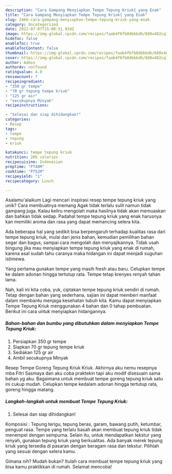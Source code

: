 ```yaml
---
description: "Cara Gampang Menyiapkan Tempe Tepung Kriuk{ yang Enak"
title: "Cara Gampang Menyiapkan Tempe Tepung Kriuk{ yang Enak"
slug: 2466-cara-gampang-menyiapkan-tempe-tepung-kriuk-yang-enak
category: Uncategorized
date: 2022-07-07T15:00:51.934Z
image: https://img-global.cpcdn.com/recipes/faab4f6fb0dbbbdb/680x482cq70/tempe-tepung-kriuk-foto-resep-utama.jpg
hideToc: false
enableToc: true
enableTocContent: false
thumbnail: https://img-global.cpcdn.com/recipes/faab4f6fb0dbbbdb/680x482cq70/tempe-tepung-kriuk-foto-resep-utama.jpg
cover: https://img-global.cpcdn.com/recipes/faab4f6fb0dbbbdb/680x482cq70/tempe-tepung-kriuk-foto-resep-utama.jpg
author: Admin
authorAv: notfound
ratingvalue: 4.8
reviewcount: 7
recipeingredient:
- "350 gr tempe"
- "70 gr tepung tempe kriuk"
- "125 gr air"
- "secukupnya Minyak"
recipeinstructions:

- "Selesai dan siap dihidangkan!"
categories:
- Resep
tags:
- tempe
- tepung
- kriuk

katakunci: tempe tepung kriuk 
nutrition: 205 calories
recipecuisine: Indonesian
preptime: "PT40M"
cooktime: "PT52M"
recipeyield: "1"
recipecategory: Lunch

---
```



Asalamu'alaikum Lagi mencari inspirasi resep tempe tepung kriuk yang unik? Cara membuatnya memang Agak tidak terlalu sulit namun tidak gampang juga. Kalau keliru mengolah maka hasilnya tidak akan memuaskan dan bahkan tidak sedap. Padahal tempe tepung kriuk yang enak harusnya kan memiliki aroma dan rasa yang dapat memancing selera kita.


Ada beberapa hal yang sedikit bisa berpengaruh terhadap kualitas rasa dari tempe tepung kriuk, mulai dari jenis bahan, kemudian pemilihan bahan segar dan bagus, sampai cara mengolah dan menyajikannya. Tidak usah bingung jika mau menyiapkan tempe tepung kriuk yang enak di rumah, karena asal sudah tahu caranya maka hidangan ini dapat menjadi suguhan istimewa.

Yang pertama gunakan tempe yang masih fresh atau baru. Celupkan tempe ke dalam adonan hingga tertutup rata. Tempe tetap krenyes renyah tahan lama.


Nah, kali ini kita coba, yuk, ciptakan tempe tepung kriuk sendiri di rumah. Tetap dengan bahan yang sederhana, sajian ini dapat memberi manfaat dalam membantu menjaga kesehatan tubuh kita. Kamu dapat menyiapkan Tempe Tepung Kriuk menggunakan 4 bahan dan 0 tahap pembuatan. Berikut ini cara untuk menyiapkan hidangannya.

<!--inarticleads1-->

##### Bahan-bahan dan bumbu yang dibutuhkan dalam menyiapkan Tempe Tepung Kriuk:

1. Persiapkan 350 gr tempe
1. Siapkan 70 gr tepung tempe kriuk
1. Sediakan 125 gr air
1. Ambil secukupnya Minyak


Resep Tempe Goreng Tepung Kriuk Kriuk. Akhirnya aku nemu resepnya mba Fitri Sasmaya dan aku coba praktekin tapi aku modif disesuain sama bahan yg aku. Bagaimana untuk membuat tempe goreng tepung kriuk satu ini cukup mudah. Celupkan tempe kedalam adonan hingga tertutup rata, goreng hingga matang. 

<!--inarticleads2-->

##### Langkah-langkah untuk membuat Tempe Tepung Kriuk:


1. Selesai dan siap dihidangkan!

Komposisi : Tepung terigu, tepung beras, garam, bawang putih, ketumbar, penguat rasa. Tempe yang terlalu basah akan membuat tepung kriuk tidak menempel dengan sempurna. Selain itu, untuk mendapatkan tekstur yang renyah, gunakan tepung kriuk yang berkualitas. Ada banyak merek tepung kriuk yang tersedia di pasaran dengan beragam rasa dan tekstur. Pilihlah yang sesuai dengan selera kamu. 

Gimana nih? Mudah bukan? Itulah cara membuat tempe tepung kriuk yang bisa kamu praktikkan di rumah. Selamat mencoba!

